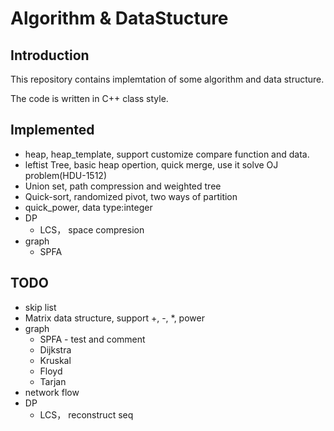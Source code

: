 # Algorithm & DataStucture

## Introduction

This repository contains implemtation of some algorithm and data structure.

The code is written in C++ class style.

## Implemented

* heap, heap_template, support customize compare function and data.
* leftist Tree, basic heap opertion, quick merge, use it solve OJ problem(HDU-1512)
* Union set, path compression and weighted tree
* Quick-sort, randomized pivot, two ways of partition
* quick_power, data type:integer
* DP
	* LCS， space compresion
* graph
	* SPFA

## TODO
* skip list
* Matrix data structure, support +, -, *, power
* graph
	* SPFA  - test and comment
	* Dijkstra
	* Kruskal
	* Floyd
	* Tarjan
* network flow
* DP
	* LCS， reconstruct seq